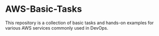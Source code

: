 # AWS-Basic-Tasks
This repository is a collection of basic tasks and hands-on examples for various AWS services commonly used in DevOps.
